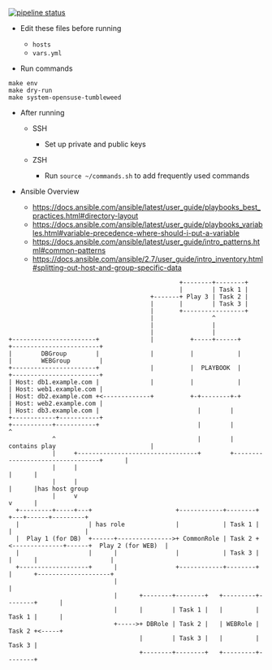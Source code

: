 [![pipeline status](https://gitlab.com/so61pi/ansible/badges/master/pipeline.svg)](https://gitlab.com/so61pi/ansible/commits/master)

- Edit these files before running
  - `hosts`
  - `vars.yml`

- Run commands

```shell
make env
make dry-run
make system-opensuse-tumbleweed
```

- After running

  - SSH
    - Set up private and public keys

  - ZSH
    - Run `source ~/commands.sh` to add frequently used commands

- Ansible Overview

  - https://docs.ansible.com/ansible/latest/user_guide/playbooks_best_practices.html#directory-layout
  - https://docs.ansible.com/ansible/latest/user_guide/playbooks_variables.html#variable-precedence-where-should-i-put-a-variable
  - https://docs.ansible.com/ansible/latest/user_guide/intro_patterns.html#common-patterns
  - https://docs.ansible.com/ansible/2.7/user_guide/intro_inventory.html#splitting-out-host-and-group-specific-data

```
                                               +--------+--------+
                                               |        | Task 1 |
                                       +-------+ Play 3 | Task 2 |
                                       |       |        | Task 3 |
                                       |       +-----------------+
                                       |                ^
                                       |                |
                                       |                |
+-----------------------+              |          +-----+------+                         +------------------------+
|        DBGroup        |              |          |            |                         |        WEBGroup        |
+-----------------------+              |          |  PLAYBOOK  |                         +------------------------+
| Host: db1.example.com |              |          |            |                         | Host: web1.example.com |
| Host: db2.example.com +<-------------+          +-+--------+-+                         | Host: web2.example.com |
| Host: db3.example.com |                           |        |                           +------------+-----------+
+-----------+-----------+                           |        |                                        ^
            ^                                       |        | contains play                          |
            |     +---------------------------------+        +---------------------------------+      |
            |     |                                                                            |      |
            |     |                                                                            |      |has host group
            |     v                                                                            v      |
  +---------+-----+---+                       +------------+--------+                      +---+------+---------+
  |                   | has role              |            | Task 1 |                      |                    |
  |  Play 1 (for DB)  +------+--------------->+ CommonRole | Task 2 +<--------------+------+  Play 2 (for WEB)  |
  |                   |      |                |            | Task 3 |               |      |                    |
  +-------------------+      |                +------------+--------+               |      +--------------------+
                             |                                                      |
                             |      +--------+--------+   +---------+--------+      |
                             |      |        | Task 1 |   |         | Task 1 |      |
                             +----->+ DBRole | Task 2 |   | WEBRole | Task 2 +<-----+
                                    |        | Task 3 |   |         | Task 3 |
                                    +--------+--------+   +---------+--------+
```

